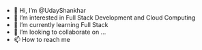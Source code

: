 - 👋 Hi, I’m @UdayShankhar
- 👀 I’m interested in Full Stack Development and Cloud Computing
- 🌱 I’m currently learning Full Stack
- 💞️ I’m looking to collaborate on ...
- 📫 How to reach me 

<!---
UdayShankhar/UdayShankhar is a ✨ special ✨ repository because its `README.md` (this file) appears on your GitHub profile.
You can click the Preview link to take a look at your changes.
--->
